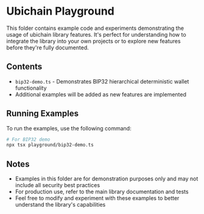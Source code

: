 # Ubichain Playground

This folder contains example code and experiments demonstrating the usage of ubichain library features. It's perfect for understanding how to integrate the library into your own projects or to explore new features before they're fully documented.

## Contents

- `bip32-demo.ts` - Demonstrates BIP32 hierarchical deterministic wallet functionality
- Additional examples will be added as new features are implemented

## Running Examples

To run the examples, use the following command:

```bash
# For BIP32 demo
npx tsx playground/bip32-demo.ts
```

## Notes

- Examples in this folder are for demonstration purposes only and may not include all security best practices
- For production use, refer to the main library documentation and tests
- Feel free to modify and experiment with these examples to better understand the library's capabilities